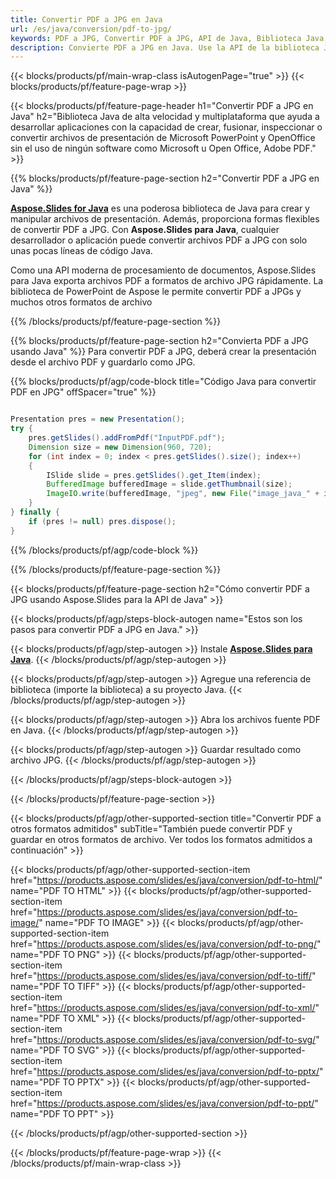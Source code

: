```yaml
---
title: Convertir PDF a JPG en Java
url: /es/java/conversion/pdf-to-jpg/
keywords: PDF a JPG, Convertir PDF a JPG, API de Java, Biblioteca Java, PDF, JPG
description: Convierte PDF a JPG en Java. Use la API de la biblioteca Java para convertir archivos PDF a JPG
---
```


{{< blocks/products/pf/main-wrap-class isAutogenPage="true" >}}
{{< blocks/products/pf/feature-page-wrap >}}

{{< blocks/products/pf/feature-page-header h1="Convertir PDF a JPG en Java" h2="Biblioteca Java de alta velocidad y multiplataforma que ayuda a desarrollar aplicaciones con la capacidad de crear, fusionar, inspeccionar o convertir archivos de presentación de Microsoft PowerPoint y OpenOffice sin el uso de ningún software como Microsoft u Open Office, Adobe PDF." >}}

{{% blocks/products/pf/feature-page-section h2="Convertir PDF a JPG en Java" %}}

[**Aspose.Slides for Java**](https://products.aspose.com/slides/es/java/) es una poderosa biblioteca de Java para crear y manipular archivos de presentación. Además, proporciona formas flexibles de convertir PDF a JPG. Con **Aspose.Slides para Java**, cualquier desarrollador o aplicación puede convertir archivos PDF a JPG con solo unas pocas líneas de código Java.

Como una API moderna de procesamiento de documentos, Aspose.Slides para Java exporta archivos PDF a formatos de archivo JPG rápidamente. La biblioteca de PowerPoint de Aspose le permite convertir PDF a JPGs y muchos otros formatos de archivo

{{% /blocks/products/pf/feature-page-section %}}

{{% blocks/products/pf/feature-page-section  h2="Convierta PDF a JPG usando Java" %}}
Para convertir PDF a JPG, deberá crear la presentación desde el archivo PDF y guardarlo como JPG.

{{% blocks/products/pf/agp/code-block title="Código Java para convertir PDF en JPG" offSpacer="true" %}}

```java

Presentation pres = new Presentation();
try {
    pres.getSlides().addFromPdf("InputPDF.pdf");
    Dimension size = new Dimension(960, 720);
    for (int index = 0; index < pres.getSlides().size(); index++)
    {
        ISlide slide = pres.getSlides().get_Item(index);
        BufferedImage bufferedImage = slide.getThumbnail(size);
        ImageIO.write(bufferedImage, "jpeg", new File("image_java_" + index + ".jpg"));
    }
} finally {
    if (pres != null) pres.dispose();
}
```


{{% /blocks/products/pf/agp/code-block %}}

{{% /blocks/products/pf/feature-page-section %}}

{{< blocks/products/pf/feature-page-section  h2="Cómo convertir PDF a JPG usando Aspose.Slides para la API de Java" >}}

{{< blocks/products/pf/agp/steps-block-autogen name="Estos son los pasos para convertir PDF a JPG en Java." >}}

{{< blocks/products/pf/agp/step-autogen >}}
Instale [**Aspose.Slides para Java**](https://products.aspose.com/slides/es/java/).
{{< /blocks/products/pf/agp/step-autogen >}}

{{< blocks/products/pf/agp/step-autogen >}}
Agregue una referencia de biblioteca (importe la biblioteca) a su proyecto Java.
{{< /blocks/products/pf/agp/step-autogen >}}

{{< blocks/products/pf/agp/step-autogen >}}
Abra los archivos fuente PDF en Java.
{{< /blocks/products/pf/agp/step-autogen >}}

{{< blocks/products/pf/agp/step-autogen >}}
Guardar resultado como archivo JPG.
{{< /blocks/products/pf/agp/step-autogen >}}

{{< /blocks/products/pf/agp/steps-block-autogen >}}

{{< /blocks/products/pf/feature-page-section >}}

{{< blocks/products/pf/agp/other-supported-section title="Convertir PDF a otros formatos admitidos" subTitle="También puede convertir PDF y guardar en otros formatos de archivo. Ver todos los formatos admitidos a continuación" >}}

{{< blocks/products/pf/agp/other-supported-section-item href="https://products.aspose.com/slides/es/java/conversion/pdf-to-html/" name="PDF TO HTML" >}}
{{< blocks/products/pf/agp/other-supported-section-item href="https://products.aspose.com/slides/es/java/conversion/pdf-to-image/" name="PDF TO IMAGE" >}}
{{< blocks/products/pf/agp/other-supported-section-item href="https://products.aspose.com/slides/es/java/conversion/pdf-to-png/" name="PDF TO PNG" >}}
{{< blocks/products/pf/agp/other-supported-section-item href="https://products.aspose.com/slides/es/java/conversion/pdf-to-tiff/" name="PDF TO TIFF" >}}
{{< blocks/products/pf/agp/other-supported-section-item href="https://products.aspose.com/slides/es/java/conversion/pdf-to-xml/" name="PDF TO XML" >}}
{{< blocks/products/pf/agp/other-supported-section-item href="https://products.aspose.com/slides/es/java/conversion/pdf-to-svg/" name="PDF TO SVG" >}}
{{< blocks/products/pf/agp/other-supported-section-item href="https://products.aspose.com/slides/es/java/conversion/pdf-to-pptx/" name="PDF TO PPTX" >}}
{{< blocks/products/pf/agp/other-supported-section-item href="https://products.aspose.com/slides/es/java/conversion/pdf-to-ppt/" name="PDF TO PPT" >}}


{{< /blocks/products/pf/agp/other-supported-section >}}

{{< /blocks/products/pf/feature-page-wrap >}}
{{< /blocks/products/pf/main-wrap-class >}}